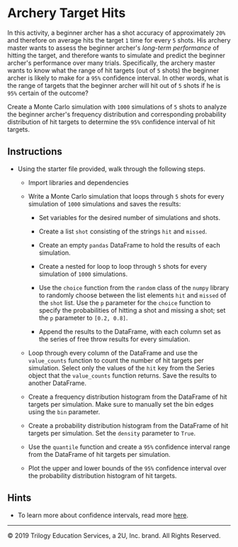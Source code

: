 # Archery Target Hits

In this activity, a beginner archer has a shot accuracy of approximately `20%` and therefore on average hits the target `1` time for every `5` shots. His archery master wants to assess the beginner archer's *long-term performance* of hitting the target, and therefore wants to simulate and predict the beginner archer's performance over many trials. Specifically, the archery master wants to know what the range of hit targets (out of `5` shots) the beginner archer is likely to make for a `95%` confidence interval. In other words, what is the range of targets that the beginner archer will hit out of `5` shots if he is `95%` certain of the outcome?

Create a Monte Carlo simulation with `1000` simulations of `5` shots to analyze the beginner archer's frequency distribution and corresponding probability distribution of hit targets to determine the `95%` confidence interval of hit targets.

## Instructions

* Using the starter file provided, walk through the following steps.

  * Import libraries and dependencies

  * Write a Monte Carlo simulation that loops through `5` shots for every simulation of `1000` simulations and saves the results:

    * Set variables for the desired number of simulations and shots.

    * Create a list `shot` consisting of the strings `hit` and `missed`.

    * Create an empty `pandas` DataFrame to hold the results of each simulation.

    * Create a nested for loop to loop through `5` shots for every simulation of `1000` simulations.

    * Use the `choice` function from the `random` class of the `numpy` library to randomly choose between the list elements `hit` and `missed` of the `shot` list. Use the `p` parameter for the `choice` function to specify the probabilities of hitting a shot and missing a shot; set the `p` parameter to `[0.2, 0.8]`.

    * Append the results to the DataFrame, with each column set as the series of free throw results for every simulation.

  * Loop through every column of the DataFrame and use the `value_counts` function to count the number of hit targets per simulation. Select only the values of the `hit` key from the Series object that the `value_counts` function returns. Save the results to another DataFrame.

  * Create a frequency distribution histogram from the DataFrame of hit targets per simulation. Make sure to manually set the bin edges using the `bin` parameter.

  * Create a probability distribution histogram from the DataFrame of hit targets per simulation. Set the `density` parameter to `True`.

  * Use the `quantile` function and create a `95%` confidence interval range from the DataFrame of hit targets per simulation.

  * Plot the upper and lower bounds of the `95%` confidence interval over the probability distribution histogram of hit targets.

## Hints

* To learn more about confidence intervals, read more [here](https://www.khanacademy.org/math/ap-statistics/estimating-confidence-ap/introduction-confidence-intervals/a/interpreting-confidence-levels-and-confidence-intervals).

---

© 2019 Trilogy Education Services, a 2U, Inc. brand. All Rights Reserved.
